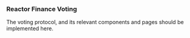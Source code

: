 ### Reactor Finance Voting


The voting protocol, and its relevant components and pages should be implemented here.
